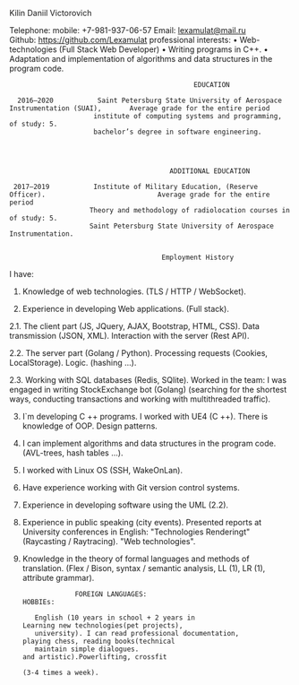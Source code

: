 Kilin Daniil Victorovich                     

Telephone: 	mobile: +7-981-937-06-57 
Email:  	lexamulat@mail.ru  
Github: 	https://github.com/Lexamulat
        professional interests:
        •	Web-technologies (Full Stack Web Developer)
        •	Writing programs in C++.
        •	Adaptation and implementation of algorithms and data structures in the program code.

                                                  EDUCATION

      2016–2020	          Saint Petersburg State University of Aerospace Instrumentation (SUAI),       Average grade for the entire period 
                         institute of computing systems and programming,                               of study: 5.
                         bachelor’s degree in software engineering.
	                                                                    



                                            ADDITIONAL EDUCATION

     2017–2019	         Institute of Military Education, (Reserve Officer).                            Average grade for the entire period 
                        Theory and methodology of radiolocation courses in                              of study: 5.
                        Saint Petersburg State University of Aerospace Instrumentation.
                        
	
                                          Employment History
  
I have:

1.	 Knowledge of web technologies. (TLS / HTTP / WebSocket).

2.	 Experience in developing Web applications. (Full stack).

  2.1.	 The client part (JS, JQuery, AJAX, Bootstrap, HTML, CSS).
            Data transmission (JSON, XML).
            Interaction with the server (Rest API).

  2.2.	 The server part (Golang / Python).
            Processing requests (Cookies, LocalStorage).
            Logic. (hashing ...).

  2.3.	 Working with SQL databases (Redis, SQlite).
            Worked in the team: I was engaged in writing StockExchange bot (Golang)
            (searching for the shortest ways, conducting transactions and working with multithreaded traffic).

3.	 I`m developing C ++ programs.
      I worked with UE4 (C ++).
      There is knowledge of OOP. Design patterns.

4.	 I can implement algorithms and data structures in the program code. (AVL-trees, hash tables ...).

5.	 I worked with Linux OS (SSH, WakeOnLan).

6.	 Have experience working with Git version control systems.

7.	 Experience in developing software using the UML (2.2).

8.	 Experience in public speaking (city events). Presented reports at University conferences in English:
      "Technologies Renderingt" (Raycasting / Raytracing). "Web technologies".

9.	 Knowledge in the theory of formal languages and methods of translation.
      (Flex / Bison, syntax / semantic analysis, LL (1), LR (1), attribute grammar).


                      FOREIGN LANGUAGES:                                                                  HOBBIEs:
                      
            English (10 years in school + 2 years in                                      Learning new technologies(pet projects),
            university). I can read professional documentation, 	                        playing chess, reading books(technical 
            maintain simple dialogues.                                                    and artistic).Powerlifting, crossfit 
                                                                                          (3-4 times a week).
 

